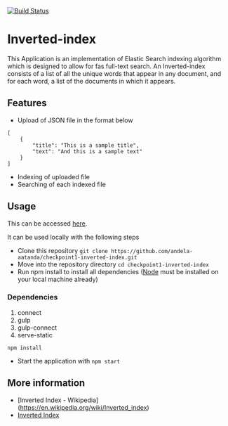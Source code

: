 [![Build Status](https://travis-ci.org/andela-aatanda/checkpoint1-inverted-index.svg?branch=development)](https://travis-ci.org/andela-aatanda/checkpoint1-inverted-index.svg?branch=development)
# Inverted-index
This Application is an implementation of Elastic Search indexing algorithm which is designed to allow for fas full-text search.
An Inverted-index consists of a list of all the unique words that appear in any document, and for each word, a list of the documents in which it appears.
## Features
- Upload of JSON file in the format below
```
[
    {
        "title": "This is a sample title",
        "text": "And this is a sample text"
    }
]
```
- Indexing of uploaded file
- Searching of each indexed file

## Usage
This can be accessed [here](https://aatanda-inverted-index.herokuapp.com).

It can be used locally with the following steps

- Clone this repository
``` git clone https://github.com/andela-aatanda/checkpoint1-inverted-index.git ```
- Move into the repository directory
``` cd checkpoint1-inverted-index ```
- Run npm install to install all dependencies ([Node](nodejs.org) must be installed on your local machine already)

### Dependencies
1. connect
1. gulp
1. gulp-connect
1. serve-static

```npm install```

- Start the application with ```npm start```

## More information
- [Inverted Index - Wikipedia] (https://en.wikipedia.org/wiki/Inverted_index)
- [Inverted Index](https://www.elastic.co/guide/en/elasticsearch/guide/current/inverted-index.html)
